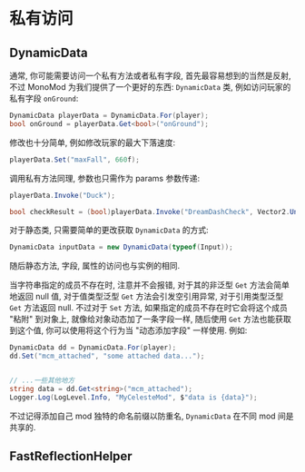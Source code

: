 # 私有访问

## DynamicData

通常, 你可能需要访问一个私有方法或者私有字段, 首先最容易想到的当然是反射, 不过 MonoMod 为我们提供了一个更好的东西:
`DynamicData` 类, 例如访问玩家的私有字段 `onGround`:

```cs
DynamicData playerData = DynamicData.For(player);
bool onGround = playerData.Get<bool>("onGround");
```

修改也十分简单, 例如修改玩家的最大下落速度:

```cs
playerData.Set("maxFall", 660f);
```

调用私有方法同理, 参数也只需作为 params 参数传递:

```cs
playerData.Invoke("Duck");

bool checkResult = (bool)playerData.Invoke("DreamDashCheck", Vector2.UnitX);
```

对于静态类, 只需要简单的更改获取 `DynamicData` 的方式:

```cs
DynamicData inputData = new DynamicData(typeof(Input));
```

随后静态方法, 字段, 属性的访问也与实例的相同.  

当字符串指定的成员不存在时, 注意并不会报错, 对于其的非泛型 `Get` 方法会简单地返回 null 值, 对于值类型泛型 `Get` 方法会引发空引用异常, 对于引用类型泛型 `Get` 方法返回 null.
不过对于 `Set` 方法, 如果指定的成员不存在时它会将这个成员 "粘附" 到对象上, 就像给对象动态加了一条字段一样, 随后使用 `Get` 方法也能获取到这个值,
你可以使用将这个行为当 "动态添加字段" 一样使用. 例如:

```cs
DynamicData dd = DynamicData.For(player);
dd.Set("mcm_attached", "some attached data...");


// ...一些其他地方
string data = dd.Get<string>("mcm_attached");
Logger.Log(LogLevel.Info, "MyCelesteMod", $"data is {data}");
```

不过记得添加自己 mod 独特的命名前缀以防重名, `DynamicData` 在不同 mod 间是共享的.

## FastReflectionHelper
